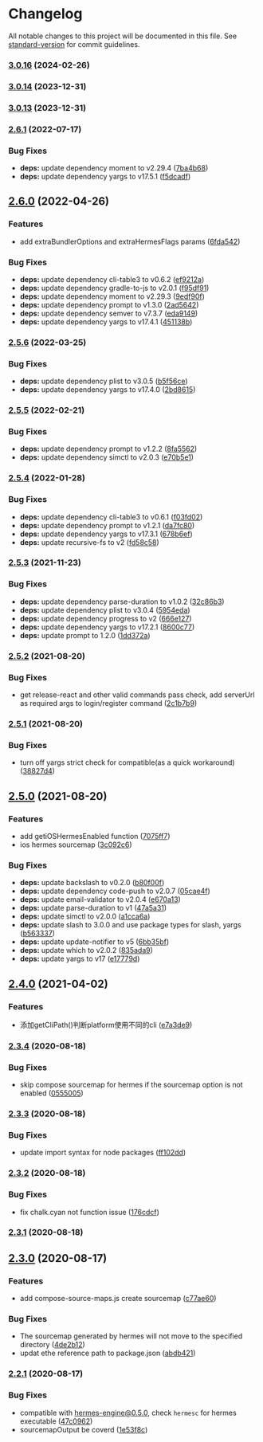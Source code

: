# Changelog

All notable changes to this project will be documented in this file. See [standard-version](https://github.com/conventional-changelog/standard-version) for commit guidelines.

### [3.0.16](https://github.com/kidken285/code-push-cli/compare/v3.0.14...v3.0.16) (2024-02-26)

### [3.0.14](https://github.com/kidken285/code-push-cli/compare/v3.0.13...v3.0.14) (2023-12-31)

### [3.0.13](https://github.com/kidken285/code-push-cli/compare/v2.6.1...v3.0.13) (2023-12-31)

### [2.6.1](https://github.com/shm-open/code-push-cli/compare/v2.6.0...v2.6.1) (2022-07-17)


### Bug Fixes

* **deps:** update dependency moment to v2.29.4 ([7ba4b68](https://github.com/shm-open/code-push-cli/commit/7ba4b680939f2e259db6c21d27d73dd21c085a1b))
* **deps:** update dependency yargs to v17.5.1 ([f5dcadf](https://github.com/shm-open/code-push-cli/commit/f5dcadfa1d5a31085fb596fd1f8130ceff33cc84))

## [2.6.0](https://github.com/shm-open/code-push-cli/compare/v2.5.6...v2.6.0) (2022-04-26)


### Features

* add extraBundlerOptions and extraHermesFlags params ([6fda542](https://github.com/shm-open/code-push-cli/commit/6fda542eb604b1d32b7eb2b98a47d01ccf5bc86d))


### Bug Fixes

* **deps:** update dependency cli-table3 to v0.6.2 ([ef9212a](https://github.com/shm-open/code-push-cli/commit/ef9212aef5f1ab640353d03654d58eb882614f55))
* **deps:** update dependency gradle-to-js to v2.0.1 ([f95df91](https://github.com/shm-open/code-push-cli/commit/f95df915fea1acb6bb0b1c9408df2099fb2045d7))
* **deps:** update dependency moment to v2.29.3 ([9edf90f](https://github.com/shm-open/code-push-cli/commit/9edf90f0ebdb6b875ac13ad9593306882dc7c9a5))
* **deps:** update dependency prompt to v1.3.0 ([2ad5642](https://github.com/shm-open/code-push-cli/commit/2ad56422eeabc71f0ceeae2f2ca99906c45e4485))
* **deps:** update dependency semver to v7.3.7 ([eda9149](https://github.com/shm-open/code-push-cli/commit/eda91495e2e2d50870427c8a700af4b9e52ee84e))
* **deps:** update dependency yargs to v17.4.1 ([451138b](https://github.com/shm-open/code-push-cli/commit/451138ba0c75de3f83e27382cf12ecf7752deb5e))

### [2.5.6](https://github.com/shm-open/code-push-cli/compare/v2.5.5...v2.5.6) (2022-03-25)


### Bug Fixes

* **deps:** update dependency plist to v3.0.5 ([b5f56ce](https://github.com/shm-open/code-push-cli/commit/b5f56ce7ef48ecdd3ece1c9cb38fb912da6d0c56))
* **deps:** update dependency yargs to v17.4.0 ([2bd8615](https://github.com/shm-open/code-push-cli/commit/2bd861545f2f3f100af663f5eceee1f4be959bf9))

### [2.5.5](https://github.com/shm-open/code-push-cli/compare/v2.5.4...v2.5.5) (2022-02-21)


### Bug Fixes

* **deps:** update dependency prompt to v1.2.2 ([8fa5562](https://github.com/shm-open/code-push-cli/commit/8fa5562fba0a4b9c08bfdfb083c5afba985b7faf))
* **deps:** update dependency simctl to v2.0.3 ([e70b5e1](https://github.com/shm-open/code-push-cli/commit/e70b5e170b3c0040c41fda32a8db22d81bcb32b4))

### [2.5.4](https://github.com/shm-open/code-push-cli/compare/v2.5.3...v2.5.4) (2022-01-28)


### Bug Fixes

* **deps:** update dependency cli-table3 to v0.6.1 ([f03fd02](https://github.com/shm-open/code-push-cli/commit/f03fd025738a1adb76365daa2c5bddbcbbd111ec))
* **deps:** update dependency prompt to v1.2.1 ([da7fc80](https://github.com/shm-open/code-push-cli/commit/da7fc8069e545f9c89855d5497f80b1421de655c))
* **deps:** update dependency yargs to v17.3.1 ([678b6ef](https://github.com/shm-open/code-push-cli/commit/678b6effafb240d884feec8eb0321cea8733747e))
* **deps:** update recursive-fs to v2 ([fd58c58](https://github.com/shm-open/code-push-cli/commit/fd58c5881dbda43210987bfe0228139ac2afa372))

### [2.5.3](https://github.com/shm-open/code-push-cli/compare/v2.5.2...v2.5.3) (2021-11-23)


### Bug Fixes

* **deps:** update dependency parse-duration to v1.0.2 ([32c86b3](https://github.com/shm-open/code-push-cli/commit/32c86b38f7688a384a0fe435648fd70c088a0091))
* **deps:** update dependency plist to v3.0.4 ([5954eda](https://github.com/shm-open/code-push-cli/commit/5954eda36e5b1d48da29d8459596e0482a33bc73))
* **deps:** update dependency progress to v2 ([666e127](https://github.com/shm-open/code-push-cli/commit/666e1271e3fe8319939261ff8d8262ad4d845786))
* **deps:** update dependency yargs to v17.2.1 ([8600c77](https://github.com/shm-open/code-push-cli/commit/8600c772867b03f9b55a0a0d025f2ae8ceacd335))
* **deps:** update prompt to 1.2.0 ([1dd372a](https://github.com/shm-open/code-push-cli/commit/1dd372a556433b4b5ab00b9f12edb3977c99267d))

### [2.5.2](https://github.com/shm-open/code-push-cli/compare/v2.5.1...v2.5.2) (2021-08-20)


### Bug Fixes

* get release-react and other valid commands pass check, add serverUrl as required args to login/register command ([2c1b7b9](https://github.com/shm-open/code-push-cli/commit/2c1b7b95c0aca571730c5a5b9fc96dc17836276b))

### [2.5.1](https://github.com/shm-open/code-push-cli/compare/v2.5.0...v2.5.1) (2021-08-20)


### Bug Fixes

* turn off yargs strict check for compatible(as a quick workaround) ([38827d4](https://github.com/shm-open/code-push-cli/commit/38827d42ad59554773952f0cc9fac7c09591d1e0))

## [2.5.0](https://github.com/shm-open/code-push-cli/compare/v2.4.0...v2.5.0) (2021-08-20)


### Features

* add getiOSHermesEnabled function ([7075ff7](https://github.com/shm-open/code-push-cli/commit/7075ff735c41feec20c1ebf4b4b86df97d665749))
* ios hermes sourcemap ([3c092c6](https://github.com/shm-open/code-push-cli/commit/3c092c617ab48e938ac3acf818e7549600c71d58))


### Bug Fixes

* **deps:** update backslash to v0.2.0 ([b80f00f](https://github.com/shm-open/code-push-cli/commit/b80f00f49aded6f0a16e384c669259c79ffcff7f))
* **deps:** update dependency code-push to v2.0.7 ([05cae4f](https://github.com/shm-open/code-push-cli/commit/05cae4f4505277a06a79576a4a17dda90be453d0))
* **deps:** update email-validator to v2.0.4 ([e670a13](https://github.com/shm-open/code-push-cli/commit/e670a136dc0f6dffe2efe43944437ac0098916c1))
* **deps:** update parse-duration to v1 ([47a5a31](https://github.com/shm-open/code-push-cli/commit/47a5a318457e3b9faa19b4aca6911dc8961e9df2))
* **deps:** update simctl to v2.0.0 ([a1cca6a](https://github.com/shm-open/code-push-cli/commit/a1cca6a18fba568e6b502f42b64d103dbc2a22c4))
* **deps:** update slash to 3.0.0 and use package types for slash, yargs ([b563337](https://github.com/shm-open/code-push-cli/commit/b563337e232d7d1b82d663c4c32eac78c6bd5436))
* **deps:** update update-notifier to v5 ([6bb35bf](https://github.com/shm-open/code-push-cli/commit/6bb35bf1e5567b950eb2fc298e134db14b611042))
* **deps:** update which to v2.0.2 ([835ada9](https://github.com/shm-open/code-push-cli/commit/835ada97ca9707f33831ab2d36c41d0c3f1382c0))
* **deps:** update yargs to v17 ([e17779d](https://github.com/shm-open/code-push-cli/commit/e17779d75fcc3869e3ac7459e362ca19378850b7))

## [2.4.0](https://github.com/shm-open/code-push-cli/compare/v2.3.4...v2.4.0) (2021-04-02)


### Features

* 添加getCliPath()判断platform使用不同的cli ([e7a3de9](https://github.com/shm-open/code-push-cli/commit/e7a3de992b52f7e5576db15568b928ff7d89f787))

### [2.3.4](https://github.com/shm-open/code-push-cli/compare/v2.3.3...v2.3.4) (2020-08-18)


### Bug Fixes

* skip compose sourcemap for hermes if the sourcemap option is not enabled ([0555005](https://github.com/shm-open/code-push-cli/commit/0555005074e3e709863e5482713de02eceab2ffe))

### [2.3.3](https://github.com/shm-open/code-push-cli/compare/v2.3.2...v2.3.3) (2020-08-18)


### Bug Fixes

* update import syntax for node packages ([ff102dd](https://github.com/shm-open/code-push-cli/commit/ff102dd5220a43828fa50a9f3ba961cc8bee7f2d))

### [2.3.2](https://github.com/shm-open/code-push-cli/compare/v2.3.1...v2.3.2) (2020-08-18)


### Bug Fixes

* fix chalk.cyan not function issue ([176cdcf](https://github.com/shm-open/code-push-cli/commit/176cdcfbd2fa4974ebb4bd31f2bd2eea44b9115c))

### [2.3.1](https://github.com/shm-open/code-push-cli/compare/v2.3.0...v2.3.1) (2020-08-18)

## [2.3.0](https://github.com/shm-open/code-push-cli/compare/v2.2.1...v2.3.0) (2020-08-17)


### Features

* add compose-source-maps.js create sourcemap ([c77ae60](https://github.com/shm-open/code-push-cli/commit/c77ae60124bbc6c00644a8b935a9189b687629d4))


### Bug Fixes

* The sourcemap generated by hermes will not move to the specified directory ([4de2b12](https://github.com/shm-open/code-push-cli/commit/4de2b1233d607aa1b53516b423966354c9cf7daf))
* updat ethe reference path to package.json ([abdb421](https://github.com/shm-open/code-push-cli/commit/abdb4216c6e657c03e3f09224c23c1de1cf21cf6))

### [2.2.1](https://github.com/shm-open/code-push-cli/compare/v2.2.0...v2.2.1) (2020-08-17)


### Bug Fixes

* compatible with hermes-engine@0.5.0, check `hermesc` for hermes executable ([47c0962](https://github.com/shm-open/code-push-cli/commit/47c0962c565a514473896e049c6565eacc73892f))
* sourcemapOutput be coverd ([1e53f8c](https://github.com/shm-open/code-push-cli/commit/1e53f8ca76ccb2862dc33fafe49eeab1012f0a7c))
